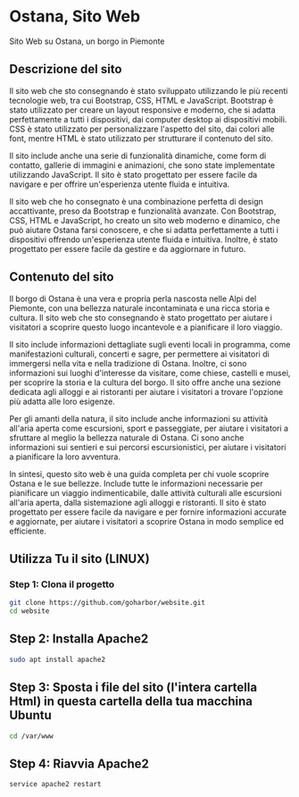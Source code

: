 # Ostana, Sito Web

Sito Web su Ostana, un borgo in Piemonte

## Descrizione del sito

Il sito web che sto consegnando è stato sviluppato utilizzando le più recenti tecnologie web, tra cui Bootstrap, CSS, HTML e JavaScript. Bootstrap è stato utilizzato per creare un layout responsive e moderno, che si adatta perfettamente a tutti i dispositivi, dai computer desktop ai dispositivi mobili. CSS è stato utilizzato per personalizzare l'aspetto del sito, dai colori alle font, mentre HTML è stato utilizzato per strutturare il contenuto del sito.

Il sito include anche una serie di funzionalità dinamiche, come form di contatto, gallerie di immagini e animazioni, che sono state implementate utilizzando JavaScript. Il sito è stato progettato per essere facile da navigare e per offrire un'esperienza utente fluida e intuitiva.

Il sito web che ho consegnato è una combinazione perfetta di design accattivante, preso da Bootstrap e funzionalità avanzate. Con Bootstrap, CSS, HTML e JavaScript, ho creato un sito web moderno e dinamico, che può aiutare Ostana farsi conoscere, e che si adatta perfettamente a tutti i dispositivi offrendo un'esperienza utente fluida e intuitiva. Inoltre, è stato progettato per essere facile da gestire e da aggiornare in futuro.

## Contenuto del sito

Il borgo di Ostana è una vera e propria perla nascosta nelle Alpi del Piemonte, con una bellezza naturale incontaminata e una ricca storia e cultura. Il sito web che sto consegnando è stato progettato per aiutare i visitatori a scoprire questo luogo incantevole e a pianificare il loro viaggio.

Il sito include informazioni dettagliate sugli eventi locali in programma, come manifestazioni culturali, concerti e sagre, per permettere ai visitatori di immergersi nella vita e nella tradizione di Ostana. Inoltre, ci sono informazioni sui luoghi d'interesse da visitare, come chiese, castelli e musei, per scoprire la storia e la cultura del borgo. Il sito offre anche una sezione dedicata agli alloggi e ai ristoranti per aiutare i visitatori a trovare l'opzione più adatta alle loro esigenze.

Per gli amanti della natura, il sito include anche informazioni su attività all'aria aperta come escursioni, sport e passeggiate, per aiutare i visitatori a sfruttare al meglio la bellezza naturale di Ostana. Ci sono anche informazioni sui sentieri e sui percorsi escursionistici, per aiutare i visitatori a pianificare la loro avventura.

In sintesi, questo sito web è una guida completa per chi vuole scoprire Ostana e le sue bellezze. Include tutte le informazioni necessarie per pianificare un viaggio indimenticabile, dalle attività culturali alle escursioni all'aria aperta, dalla sistemazione agli alloggi e ristoranti. Il sito è stato progettato per essere facile da navigare e per fornire informazioni accurate e aggiornate, per aiutare i visitatori a scoprire Ostana in modo semplice ed efficiente.

## Utilizza Tu il sito (LINUX)

### Step 1: Clona il progetto

```sh
git clone https://github.com/goharbor/website.git
cd website
```

## Step 2: Installa Apache2

```sh
sudo apt install apache2
```

## Step 3: Sposta i file del sito (l'intera cartella Html) in questa cartella della tua macchina Ubuntu

```sh
cd /var/www
```

## Step 4: Riavvia Apache2

```sh
service apache2 restart
```
